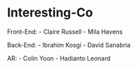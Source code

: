 # Interesting-Co

Front-End: - Claire Russell - Mila Havens

Back-End: - Ibrahim Kosgi - David Sanabria

AR: - Colin Yoon - Hadianto Leonard
